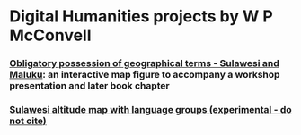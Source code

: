 # Digital Humanities projects by W P McConvell 

### [Obligatory possession of geographical terms - Sulawesi and Maluku](https://billymcconvell.github.io/geoposs/): an interactive map figure to accompany a workshop presentation and later book chapter

### [Sulawesi altitude map with language groups (experimental - **do not cite**)](https://billymcconvell.github.io/elevbada/)


<!---
You can use the [editor on GitHub](https://github.com/billymcconvell/billymcconvell.github.io/edit/master/README.md) to maintain and preview the content for your website in Markdown files.

Whenever you commit to this repository, GitHub Pages will run [Jekyll](https://jekyllrb.com/) to rebuild the pages in your site, from the content in your Markdown files.

### Markdown

Markdown is a lightweight and easy-to-use syntax for styling your writing. It includes conventions for

```markdown
Syntax highlighted code block

# Header 1
## Header 2
### Header 3

- Bulleted
- List

1. Numbered
2. List

**Bold** and _Italic_ and `Code` text

[Link](url) and ![Image](src)
```

For more details see [GitHub Flavored Markdown](https://guides.github.com/features/mastering-markdown/).

### Jekyll Themes

Your Pages site will use the layout and styles from the Jekyll theme you have selected in your [repository settings](https://github.com/billymcconvell/billymcconvell.github.io/settings). The name of this theme is saved in the Jekyll `_config.yml` configuration file.

### Support or Contact

Having trouble with Pages? Check out our [documentation](https://help.github.com/categories/github-pages-basics/) or [contact support](https://github.com/contact) and we’ll help you sort it out.
--->
